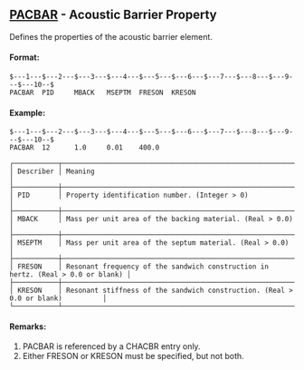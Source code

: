 ## [PACBAR](https://help.hexagonmi.com/bundle/MSC_Nastran_2022.4/page/Nastran_Combined_Book/qrg/bulkp/TOC.PACBAR.xhtml) - Acoustic Barrier Property

Defines the properties of the acoustic barrier element.

#### Format:

```nastran
$---1---$---2---$---3---$---4---$---5---$---6---$---7---$---8---$---9---$---10--$
PACBAR  PID     MBACK   MSEPTM  FRESON  KRESON                                  
```

#### Example:

```nastran
$---1---$---2---$---3---$---4---$---5---$---6---$---7---$---8---$---9---$---10--$
PACBAR  12      1.0     0.01    400.0                                           
```

```text
┌───────────┬─────────────────────────────────────────────────────────────────────────────────┐
│ Describer │ Meaning                                                                         │
├───────────┼─────────────────────────────────────────────────────────────────────────────────┤
│ PID       │ Property identification number. (Integer > 0)                                   │
├───────────┼─────────────────────────────────────────────────────────────────────────────────┤
│ MBACK     │ Mass per unit area of the backing material. (Real > 0.0)                        │
├───────────┼─────────────────────────────────────────────────────────────────────────────────┤
│ MSEPTM    │ Mass per unit area of the septum material. (Real > 0.0)                         │
├───────────┼─────────────────────────────────────────────────────────────────────────────────┤
│ FRESON    │ Resonant frequency of the sandwich construction in hertz. (Real > 0.0 or blank) │
├───────────┼─────────────────────────────────────────────────────────────────────────────────┤
│ KRESON    │ Resonant stiffness of the sandwich construction. (Real > 0.0 or blank)          │
└───────────┴─────────────────────────────────────────────────────────────────────────────────┘
```

#### Remarks:

1. PACBAR is referenced by a CHACBR entry only.
2. Either FRESON or KRESON must be specified, but not both.
